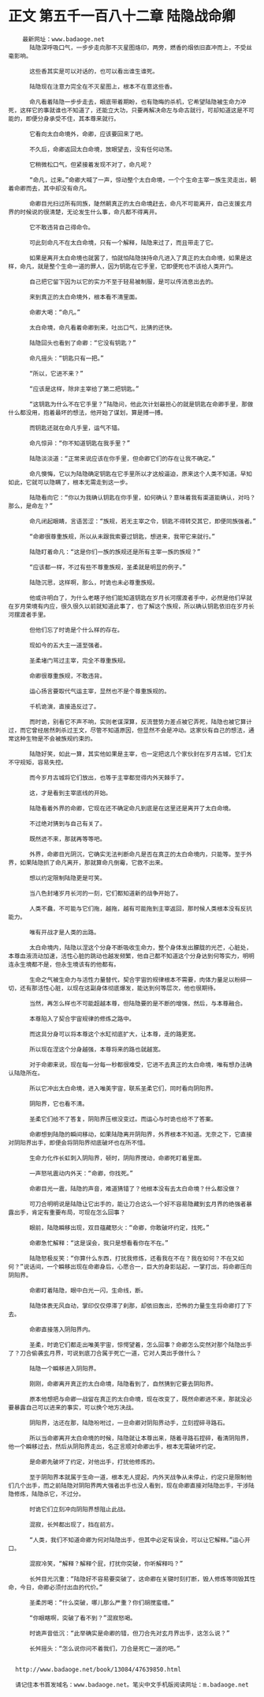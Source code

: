 # 正文 第五千一百八十二章 陆隐战命卿
        最新网址：www.badaoge.net
          陆隐深呼吸口气，一步步走向那不灭星图烙印，两旁，燃香的烟依旧直冲而上，不受丝毫影响。
      
          这些香其实是可以对话的，也可以看出谁生谁死。
      
          陆隐现在注意力完全在不灭星图上，根本不在意这些香。
      
          命凡看着陆隐一步步走去，眼底带着期盼，也有隐晦的杀机，它希望陆隐被生命力冲死，这样它的事就谁也不知道了，还能立大功，只要再解决命左与命古就行，可却知道这是不可能的，即便分身承受不住，其本尊来就行。
      
          它看向太白命境外，命卿，应该要回来了吧。
      
          不久后，命卿返回太白命境，放眼望去，没有任何动荡。
      
          它稍微松口气，但紧接着发现不对了，命凡呢？
      
          “命凡，过来。”命卿大喊了一声，惊动整个太白命境，一个个生命主宰一族生灵走出，朝着命卿而去，其中却没有命凡。
      
          命卿目光扫过所有同族，陡然朝真正的太白命境赶去，命凡不可能离开，自己支援玄月界的时候说的很清楚，无论发生什么事，命凡都不得离开。
      
          它不敢违背自己得命令。
      
          可此刻命凡不在太白命境，只有一个解释，陆隐来过了，而且带走了它。
      
          如果是离开太白命境也就罢了，怕就怕陆隐挟持命凡进入了真正的太白命境，如果是这样，命凡，就是整个生命一道的罪人，因为钥匙在它手里，它即便死也不该给人类开门。
      
          自己把它留下因为以它的实力不至于轻易被制服，是可以传消息出去的。
      
          来到真正的太白命境外，根本看不清里面。
      
          命卿大喝：“命凡。”
      
          太白命境，命凡看着命卿到来，吐出口气，比猜的还快。
      
          陆隐回头也看到了命卿：“它没有钥匙？”
      
          命凡摇头：“钥匙只有一把。”
      
          “所以，它进不来？”
      
          “应该是这样，除非主宰给了第二把钥匙。”
      
          “这钥匙为什么不在它手里？”陆隐问，他此次计划最担心的就是钥匙在命卿手里，那做什么都没用，抱着最坏的想法，他开始了谋划，算是搏一搏。
      
          而钥匙还就在命凡手里，运气不错。
      
          命凡惊异：“你不知道钥匙在我手里？”
      
          陆隐淡淡道：“正常来说应该在你手里，但命卿它们的存在让我不确定。”
      
          命凡懊悔，它以为陆隐确定钥匙在它手里所以才这般逼迫，原来这个人类不知道。早知如此，它就可以隐瞒了，根本无需走到这一步。
      
          陆隐看向它：“你以为我确认钥匙在你手里，如何确认？意味着我有渠道能确认，对吗？那么，是命左？”
      
          命凡闭起眼睛，言语苦涩：“族规，若无主宰之令，钥匙不得转交其它，即便同族强者。”
      
          “命卿很尊重族规，所以从未跟我索要过钥匙，想进来，我带它来就行。”
      
          陆隐盯着命凡：“这是你们一族的族规还是所有主宰一族的族规？”
      
          “应该都一样，不过有些不尊重族规，圣柔就是明显的例子。”
      
          陆隐沉思，这样啊，那么，时诡也未必尊重族规。
      
          他或许明白了，为什么老瞎子他们能知道钥匙在岁月长河摆渡者手中，必然是他们早就在岁月荣境有内应，很久很久以前就知道此事了，也了解这个族规，所以确认钥匙依旧在岁月长河摆渡者手里。
      
          但他们忘了时诡是个什么样的存在。
      
          现如今的五大主一道至强者。
      
          圣柔堵门骂过主宰，完全不尊重族规。
      
          命卿很尊重族规，不敢违背。
      
          运心扬言要取代气运主宰，显然也不是个尊重族规的。
      
          千机诡演，直接造反过了。
      
          而时诡，别看它不声不响，实则老谋深算，反流营势力差点被它弄死，陆隐也被它算计过，而它曾经居然刺杀过王文，尽管不知道原因，但显然不会是冲动。这家伙有自己的想法，通常这种生物是不会被族规约束的。
      
          陆隐好笑，如此一算，其实他如果是主宰，也一定把这几个家伙封在岁月古城，它们太不守规矩，容易失控。
      
          而今岁月古城将它们放出，也等于主宰都觉得内外天棘手了。
      
          这，才是看到主宰底线的开始。
      
          陆隐看着外界的命卿，它现在还不确定命凡到底是在这里还是离开了太白命境。
      
          不过绝对猜到与自己有关了。
      
          既然进不来，那就再等等吧。
      
          外界，命卿目光阴沉，它确实无法判断命凡是否在真正的太白命境内，只能等。至于外界，如果陆隐抓了命凡离开，那就算命凡倒霉，它救不出来。
      
          想以约定限制陆隐更是可笑。
      
          当八色封堵岁月长河的一刻，它们都知道新的战争开始了。
      
          人类不蠢，不可能与它们拖，越拖，越有可能拖到主宰返回，那时候人类根本没有反抗能力。
      
          唯有开战才是人类的出路。
      
          太白命境内，陆隐以涅这个分身不断吸收生命力，整个身体发出朦胧的光芒，心脏处，本尊血液流动加速，活性心脏的跳动也越发频繁，他自己都不知道这个分身达到何等实力，明明连永生境都不是，但永生境该有的他都有。
      
          生命之气被生命力与活性力量替代，契合宇宙的规律根本不需要，肉体力量足以粉碎一切，还有那活性心脏，以现在这副身体彻底爆发，能达到何等层次，他也很期待。
      
          当然，再怎么样也不可能超越本尊，但陆隐要的是不断的增强，然后，与本尊融合。
      
          本尊陷入了契合宇宙规律的修炼之路中。
      
          而这具分身可以将本尊这个水缸彻底扩大，让本尊，走的路更宽。
      
          所以现在涅这个分身越强，本尊将来的路也就越宽。
      
          对于命卿来说，现在每一分每一秒都很难受，它进不去真正的太白命境，唯有想办法确认陆隐所在。
      
          所以它冲出太白命境，进入唯美宇宙，联系圣柔它们，同时看向阴阳界。
      
          阴阳界，它也看不清。
      
          圣柔它们给不了答复，阴阳界压根没变过。而运心与时诡也给不了答案。
      
          命卿想到陆隐的瞬间移动，如果陆隐离开阴阳界，外界根本不知道。无奈之下，它直接对阴阳界出手，即便会将阴阳界彻底破坏也在所不惜。
      
          生命力化作长虹刺入阴阳界，顿时，阴阳界搅动，命卿死盯着里面。
      
          一声怒吼震动内外天：“命卿，你找死。”
      
          命卿目光一震，陆隐的声音，难道猜错了？他根本没有去太白命境？什么都没做？
      
          可刀合明明说是陆隐让它出手的，能让刀合这么一个好不容易隐藏到玄月界的绝强者暴露出手，肯定有重要布局，可现在怎么回事？
      
          眼前，陆隐瞬移出现，双目蕴藏怒火：“命卿，你敢破坏约定，找死。”
      
          命卿急忙解释：“这是误会，我只是想看看你在不在。”
      
          陆隐怒极反笑：“你算什么东西，打扰我修炼，还看我在不在？我在如何？不在又如何？”说话间，一个瞬移出现在命卿身后，心愿合一，巨大的身影站起，一掌打出，将命卿压向阴阳界。
      
          命卿盯着陆隐，眼中白光一闪，生命线，断。
      
          陆隐体表无风自动，掌印仅仅停滞了刹那，却依旧轰出，恐怖的力量生生将命卿打了下去。
      
          命卿直接落入阴阳界内。
      
          圣柔，时诡它们都走出唯美宇宙，惊愕望着，怎么回事？命卿怎么突然对那个陆隐出手了？刀合偷袭玄月界，可说到底刀合属于死亡一道，它对人类出手做什么？
      
          陆隐一个瞬移进入阴阳界。
      
          刚刚，命卿离开真正的太白命境，陆隐看到了，自然猜到它要去阴阳界。
      
          原本他想把与命卿一战留在真正的太白命境，现在改变了，既然命卿进不来，那就没必要暴露自己可以进来的事实，可以换个地方决战。
      
          阴阳界，沽还在那，陆隐吩咐过，一旦命卿对阴阳界动手，立刻捏碎寻路石。
      
          所以当命卿离开太白命境的时候，陆隐就让本尊出来，随着寻路石捏碎，看清阴阳界，他一个瞬移过去，然后从阴阳界走出，名正言顺对命卿出手，根本无需破坏约定。
      
          是命卿先破坏了约定，对他出手，打扰他修炼的。
      
          至于阴阳界本就属于生命一道，根本无人提起，内外天战争从未停止，约定只是限制他们几个出手，而之前陆隐对阴阳界两大强者出手也没人看到，现在命卿直接对陆隐出手，干涉陆隐修炼，陆隐杀它，不过分。
      
          时诡它们立刻冲向阴阳界想阻止此战。
      
          混寂，长舛都出现了，挡在前方。
      
          “人类，我们不知道命卿为何对陆隐出手，但其中必定有误会，可以让它解释。”运心开口。
      
          混寂冷笑，“解释？解释个屁，打扰你突破，你听解释吗？”
      
          长舛目光沉重：“陆隐好不容易要突破了，这命卿在关键时刻打断，毁人修炼等同毁其性命，今日，命卿必须付出血的代价。”
      
          圣柔厉喝：“什么突破，哪儿那么严重？你们胡搅蛮缠。”
      
          “你眼瞎啊，突破了看不到？”混寂怒喝。
      
          时诡声音低沉：“此举确实是命卿的错，但刀合先对玄月界出手，这怎么说？”
      
          长舛摇头：“怎么说你问不着我们，刀合是死亡一道的吧。”
      
      
      http://www.badaoge.net/book/13084/47639850.html
      
      请记住本书首发域名：www.badaoge.net。笔尖中文手机版阅读网址：m.badaoge.net